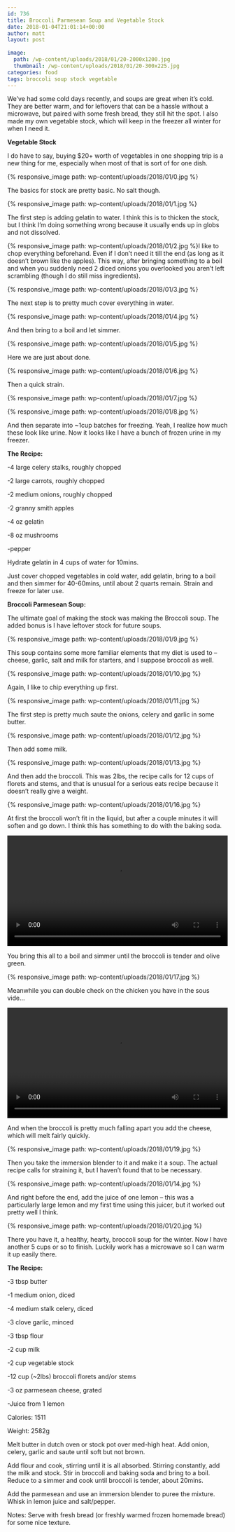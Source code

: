 ```yaml
---
id: 736
title: Broccoli Parmesean Soup and Vegetable Stock
date: 2018-01-04T21:01:14+00:00
author: matt
layout: post
    
image: 
  path: /wp-content/uploads/2018/01/20-2000x1200.jpg
  thumbnail: /wp-content/uploads/2018/01/20-300x225.jpg
categories: food
tags: broccoli soup stock vegetable
---
```

We&#8217;ve had some cold days recently, and soups are great when it&#8217;s cold. They are better warm, and for leftovers that can be a hassle without a microwave, but paired with some fresh bread, they still hit the spot. I also made my own vegetable stock, which will keep in the freezer all winter for when I need it.

<!--more-->

**Vegetable Stock**

I do have to say, buying $20+ worth of vegetables in one shopping trip is a new thing for me, especially when most of that is sort of for one dish.

{% responsive_image path: wp-content/uploads/2018/01/0.jpg %}

The basics for stock are pretty basic. No salt though.

{% responsive_image path: wp-content/uploads/2018/01/1.jpg %}

The first step is adding gelatin to water. I think this is to thicken the stock, but I think I&#8217;m doing something wrong because it usually ends up in globs and not dissolved.

{% responsive_image path: wp-content/uploads/2018/01/2.jpg %}I like to chop everything beforehand. Even if I don&#8217;t need it till the end (as long as it doesn&#8217;t brown like the apples). This way, after bringing something to a boil and when you suddenly need 2 diced onions you overlooked you aren&#8217;t left scrambling (though I do still miss ingredients).

{% responsive_image path: wp-content/uploads/2018/01/3.jpg %}

The next step is to pretty much cover everything in water.

{% responsive_image path: wp-content/uploads/2018/01/4.jpg %}

And then bring to a boil and let simmer.

{% responsive_image path: wp-content/uploads/2018/01/5.jpg %}

Here we are just about done.

{% responsive_image path: wp-content/uploads/2018/01/6.jpg %}

Then a quick strain.

{% responsive_image path: wp-content/uploads/2018/01/7.jpg %}

{% responsive_image path: wp-content/uploads/2018/01/8.jpg %}

And then separate into ~1cup batches for freezing. Yeah, I realize how much these look like urine. Now it looks like I have a bunch of frozen urine in my freezer.

**The Recipe:**

-4 large celery stalks, roughly chopped
  
-2 large carrots, roughly chopped
  
-2 medium onions, roughly chopped
  
-2 granny smith apples
  
-4 oz gelatin
  
-8 oz mushrooms
  
-pepper

Hydrate gelatin in 4 cups of water for 10mins.

Just cover chopped vegetables in cold water, add gelatin, bring to a boil and then simmer for 40-60mins, until about 2 quarts remain. Strain and freeze for later use.

**Broccoli Parmesean Soup:**

The ultimate goal of making the stock was making the Broccoli soup. The added bonus is I have leftover stock for future soups.

{% responsive_image path: wp-content/uploads/2018/01/9.jpg %}

This soup contains some more familiar elements that my diet is used to &#8211; cheese, garlic, salt and milk for starters, and I suppose broccoli as well.

{% responsive_image path: wp-content/uploads/2018/01/10.jpg %}

Again, I like to chip everything up first.

{% responsive_image path: wp-content/uploads/2018/01/11.jpg %}

The first step is pretty much saute the onions, celery and garlic in some butter.

{% responsive_image path: wp-content/uploads/2018/01/12.jpg %}

Then add some milk.

{% responsive_image path: wp-content/uploads/2018/01/13.jpg %}

And then add the broccoli. This was 2lbs, the recipe calls for 12 cups of florets and stems, and that is unusual for a serious eats recipe because it doesn&#8217;t really give a weight.

{% responsive_image path: wp-content/uploads/2018/01/16.jpg %}

At first the broccoli won&#8217;t fit in the liquid, but after a couple minutes it will soften and go down. I think this has something to do with the baking soda.

<video width="100%" height="auto" preload="metadata" controls="controls"><source type="video/mp4" src="/wp-content/uploads/2018/01/boil.mp4">
</video>

You bring this all to a boil and simmer until the broccoli is tender and olive green.

{% responsive_image path: wp-content/uploads/2018/01/17.jpg %}

Meanwhile you can double check on the chicken you have in the sous vide&#8230;

<video width="100%" height="auto" preload="metadata" controls="controls"><source type="video/mp4" src="/wp-content/uploads/2018/01/cheese.mp4">
</video>

And when the broccoli is pretty much falling apart you add the cheese, which will melt fairly quickly.

{% responsive_image path: wp-content/uploads/2018/01/19.jpg %}

Then you take the immersion blender to it and make it a soup. The actual recipe calls for straining it, but I haven&#8217;t found that to be necessary.

{% responsive_image path: wp-content/uploads/2018/01/14.jpg %}

And right before the end, add the juice of one lemon &#8211; this was a particularly large lemon and my first time using this juicer, but it worked out pretty well I think.

{% responsive_image path: wp-content/uploads/2018/01/20.jpg %}

There you have it, a healthy, hearty, broccoli soup for the winter. Now I have another 5 cups or so to finish. Luckily work has a microwave so I can warm it up easily there.

**The Recipe:**

-3 tbsp butter
  
-1 medium onion, diced
  
-4 medium stalk celery, diced
  
-3 clove garlic, minced
  
-3 tbsp flour
  
-2 cup milk
  
-2 cup vegetable stock
  
-12 cup (~2lbs) broccoli florets and/or stems
  
-3 oz parmesean cheese, grated
  
-Juice from 1 lemon

Calories: 1511
  
Weight: 2582g

Melt butter in dutch oven or stock pot over med-high heat. Add onion, celery, garlic and saute until soft but not brown.

Add flour and cook, stirring until it is all absorbed. Stirring constantly, add the milk and stock. Stir in broccoli and baking soda and bring to a boil. Reduce to a simmer and cook until broccoli is tender, about 20mins.

Add the parmesean and use an immersion blender to puree the mixture. Whisk in lemon juice and salt/pepper.

Notes: Serve with fresh bread (or freshly warmed frozen homemade bread) for some nice texture.
